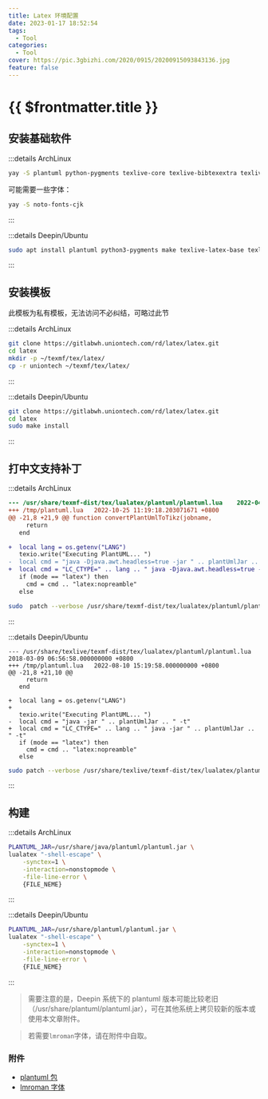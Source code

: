 ```yaml
---
title: Latex 环境配置
date: 2023-01-17 18:52:54
tags:
  - Tool
categories:
  - Tool
cover: https://pic.3gbizhi.com/2020/0915/20200915093843136.jpg
feature: false
---
```


# {{ $frontmatter.title }}

## 安装基础软件

:::details ArchLinux

```bash
yay -S plantuml python-pygments texlive-core texlive-bibtexextra texlive-latexextra texlive-langchinese texlive-langjapanese
```

可能需要一些字体：

```bash
yay -S noto-fonts-cjk
```

:::

:::details Deepin/Ubuntu

```bash
sudo apt install plantuml python3-pygments make texlive-latex-base texlive-lang-chinese texlive-luatex texlive-latex-recommended texlive-latex-extra
```

:::

## 安装模板

此模板为私有模板，无法访问不必纠结，可略过此节

:::details ArchLinux

```bash
git clone https://gitlabwh.uniontech.com/rd/latex/latex.git
cd latex
mkdir -p ~/texmf/tex/latex/
cp -r uniontech ~/texmf/tex/latex/
```

:::

:::details Deepin/Ubuntu

```bash
git clone https://gitlabwh.uniontech.com/rd/latex/latex.git
cd latex
sudo make install
```

:::

## 打中文支持补丁

:::details ArchLinux

```patch
--- /usr/share/texmf-dist/tex/lualatex/plantuml/plantuml.lua    2022-04-17 16:12:47.000000000 +0800
+++ /tmp/plantuml.lua   2022-10-25 11:19:18.203071671 +0800
@@ -21,8 +21,9 @@ function convertPlantUmlToTikz(jobname,
     return
   end

+  local lang = os.getenv("LANG")
   texio.write("Executing PlantUML... ")
-  local cmd = "java -Djava.awt.headless=true -jar " .. plantUmlJar .. " -charset UTF-8 -t"
+  local cmd = "LC_CTYPE=" .. lang .. " java -Djava.awt.headless=true -jar " .. plantUmlJar .. " -charset UTF-8 -t"
   if (mode == "latex") then
     cmd = cmd .. "latex:nopreamble"
   else
```

```bash
sudo  patch --verbose /usr/share/texmf-dist/tex/lualatex/plantuml/plantuml.lua < patch
```

:::

:::details Deepin/Ubuntu

```pacth
--- /usr/share/texlive/texmf-dist/tex/lualatex/plantuml/plantuml.lua    2018-03-09 06:56:58.000000000 +0800
+++ /tmp/plantuml.lua   2022-08-10 15:19:58.000000000 +0800
@@ -21,8 +21,10 @@
     return
   end

+  local lang = os.getenv("LANG")
+
   texio.write("Executing PlantUML... ")
-  local cmd = "java -jar " .. plantUmlJar .. " -t"
+  local cmd = "LC_CTYPE=" .. lang .. " java -jar " .. plantUmlJar .. " -t"
   if (mode == "latex") then
     cmd = cmd .. "latex:nopreamble"
   else
```

```bash
sudo patch --verbose /usr/share/texlive/texmf-dist/tex/lualatex/plantuml/plantuml.lua < patch
```

:::

## 构建

:::details ArchLinux

```bash
PLANTUML_JAR=/usr/share/java/plantuml/plantuml.jar \
lualatex "-shell-escape" \
    -synctex=1 \
    -interaction=nonstopmode \
    -file-line-error \
    {FILE_NEME}
```

:::

:::details Deepin/Ubuntu

```bash
PLANTUML_JAR=/usr/share/plantuml/plantuml.jar \
lualatex "-shell-escape" \
    -synctex=1 \
    -interaction=nonstopmode \
    -file-line-error \
    {FILE_NEME}
```

:::

> 需要注意的是，Deepin 系统下的 plantuml 版本可能比较老旧（/usr/share/plantuml/plantuml.jar），可在其他系统上拷贝较新的版本或使用本文章附件。

> 若需要`lmroman`字体，请在附件中自取。

### 附件

- [plantuml 包](./rc/plantuml-1.2022.6.jar)
- [lmroman 字体](./rc/lmroman.tar.gz)
